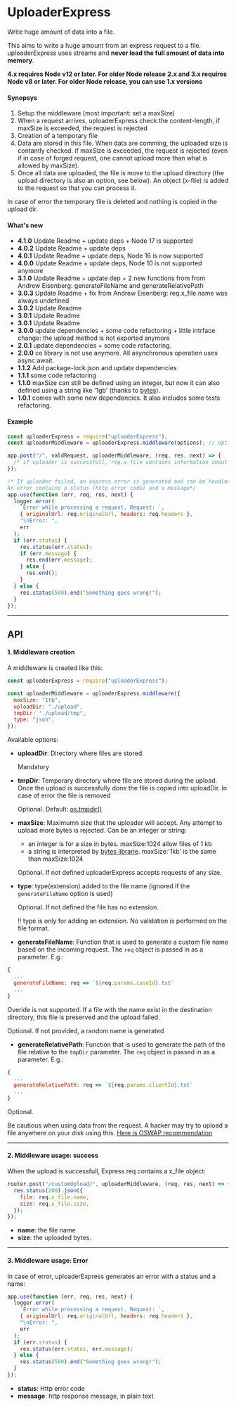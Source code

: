# UploaderExpress

Write huge amount of data into a file.

This aims to write a huge amount from an express request to a file. uploaderExpress uses streams and **never load the full amount of data into memory**.

**4.x requires Node v12 or later. For older Node release**
**2.x and 3.x requires Node v8 or later. For older Node release, you can use 1.x versions**

#### Synopsys

1. Setup the middleware (most important: set a maxSize)
2. When a request arrives, uploaderExpress check the content-length, if maxSize is exceeded, the request is rejected
3. Creation of a temporary file
4. Data are stored in this file. When data are comming, the uploaded size is contantly checked. if maxSize is exceeded, the request is rejected (even if in case of forged request, one cannot
   upload more than what is allowed by maxSize).
5. Once all data are uploaded, the file is move to the upload directory (the upload directory is also an option, see below). An object (x-file) is added to the request so that you can process it.

In case of error the temporary file is deleted and nothing is copied in the upload dir.

#### What's new

- **4.1.0** Update Readme + update deps + Node 17 is supported
- **4.0.2** Update Readme + update deps
- **4.0.1** Update Readme + update deps, Node 16 is now supported
- **4.0.0** Update Readme + update deps, Node 10 is not supported anymore
- **3.1.0** Update Readme + update dep + 2 new functions from from Andrew Eisenberg: generateFileName and generateRelativePath
- **3.0.3** Update Readme + fix from Andrew Eisenberg: req.x_file.name was always undefined
- **3.0.2** Update Readme
- **3.0.1** Update Readme
- **3.0.1** Update Readme
- **3.0.0** update dependencies + some code refactoring + little intrface change: the upload method is not exported anymore
- **2.0.1** update dependencies + some code refactoring.
- **2.0.0** co library is not use anymore. All asynchronous operation uses async:await.
- **1.1.2** Add package-lock.json and update dependencies
- **1.1.1** some code refactoring
- **1.1.0** maxSize can still be defined using an integer, but now it can also defined using a string like '1gb' (thanks to [bytes](https://www.npmjs.com/package/bytes)).
- **1.0.1** comes with some new dependencies. It also includes some tests refactoring.

#### Example

```javascript
const uploaderExpress = require("uploaderExpress");
const uploaderMiddleware = uploaderExpress.middleware(options); // options are explained below

app.post("/", valdRequest, uploaderMiddleware, (req, res, next) => {
  /* if uploader is successfull, req.x_file contains information about the file that stores the uploaded data, it is detailed below.*/
});

/* If uploader failed, an express error is generated and can be handled as any express error.
An error contains a status (http error code) and a message*/
app.use(function (err, req, res, next) {
  logger.error(
    `Error while processing a request. Request: `,
    { originalUrl: req.originalUrl, headers: req.headers },
    "\nError: ",
    err
  );
  if (err.status) {
    res.status(err.status);
    if (err.message) {
      res.end(err.message);
    } else {
      res.end();
    }
  } else {
    res.status(500).end("Something goes wrong!");
  }
});
```

---

## API

#### 1. Middleware creation

A middleware is created like this:

```javascript
const uploaderExpress = require("uploaderExpress");

const uploaderMiddleware = uploaderExpress.middleware({
  maxSize: "1tb",
  uploadDir: "./upload",
  tmpDir: "./upload/tmp",
  type: "json",
});
```

Available options:

- **uploadDir**: Directory where files are stored.

  Mandatory

- **tmpDir**: Temporary directory where file are stored during the upload. Once the upload is successfully done the file is copied into uploadDir. In case of error the file is removed

  Optional. Default: [os.tmpdir()](https://nodejs.org/api/os.html#os_os_tmpdir)

- **maxSize**: Maximumn size that the uploader will accept. Any attempt to upload more bytes is rejected.
  Can be an integer or string:

  - an integer is for a size in bytes. maxSize:1024 allow files of 1 kb
  - a string is interpreted by [bytes librarie](https://www.npmjs.com/package/bytes). maxSize:'1kb' is the same than maxSize:1024

  Optional. If not defined uploaderExpress accepts requests of any size.

- **type**: type(extension) added to the file name (ignored if the `generateFileName` option is used)

  Optional. If not defined the file has no extension.

  !! type is only for adding an extension. No validation is performed on the file format.

- **generateFileName**: Function that is used to generate a custom file name based on the incoming request. The `req` object is passed in as a parameter. E.g.:

```js
{
  ...
  generateFileName: req => `${req.params.caseId}.txt`
  ...
}
```

Overide is not supported. If a file with the name exist in the destination directory, this file is preserved and the upload failed.

Optional. If not provided, a random name is generated

- **generateRelativePath**: Function that is used to generate the path of the file relative to the `tmpDir` parameter. The `req` object is passed in as a parameter. E.g.:

```js
{
  ...
  generateRelativePath: req => `${req.params.clientId}.txt`
  ...
}
```

Optional.

Be cautious when using data from the request. A hacker may try to upload a file anywhere on your disk using this. [Here is OSWAP recommendation](https://cheatsheetseries.owasp.org/cheatsheets/Input_Validation_Cheat_Sheet.html)

---

#### 2. Middleware usage: success

When the upload is successfull, Express req contains a x_file object:

```javascript
router.post("/customUpload/", uploaderMiddleware, (req, res, next) => {
  res.status(200).json({
    file: req.x_file.name,
    size: req.x_file.size,
  });
});
```

- **name**: the file name
- **size**: the uploaded bytes.

---

#### 3. Middleware usage: Error

In case of error, uploaderExpress generates an error with a status and a name:

```javascript
app.use(function (err, req, res, next) {
  logger.error(
    `Error while processing a request. Request: `,
    { originalUrl: req.originalUrl, headers: req.headers },
    "\nError: ",
    err
  );
  if (err.status) {
    res.status(err.status, err.message);
  } else {
    res.status(500).end("Something goes wrong!");
  }
});
```

- **status**: Http error code
- **message**: http response message, in plain text
